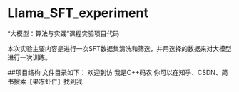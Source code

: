# Llama_SFT_experiment
“大模型：算法与实践”课程实验项目代码

本次实验主要内容是进行一次SFT数据集清洗和筛选，并用选择的数据来对大模型进行一次训练。

##项目结构
文件目录如下：
    欢迎到访
    我是C++码农
    你可以在知乎、CSDN、简书搜索【果冻虾仁】找到我
